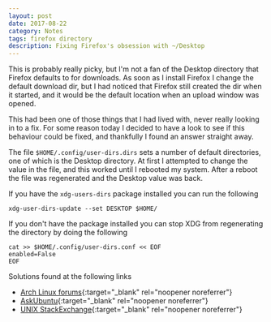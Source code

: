```yaml
---
layout: post
date: 2017-08-22
category: Notes
tags: firefox directory
description: Fixing Firefox's obsession with ~/Desktop
---
```


This is probably really picky, but I'm not a fan of the Desktop directory that Firefox defaults to for downloads. As soon as I install Firefox I change the default download dir, but I had noticed that Firefox still created the dir when it started, and it would be the default location when an upload window was opened.

This had been one of those things that I had lived with, never really looking in to a fix. For some reason today I decided to have a look to see if this behaviour could be fixed, and thankfully I found an answer straight away.

The file `$HOME/.config/user-dirs.dirs` sets a number of default directories, one of which is the Desktop directory. At first I attempted to change the value in the file, and this worked until I rebooted my system. After a reboot the file was regenerated and the Desktop value was back.

If you have the `xdg-users-dirs` package installed you can run the following
```
xdg-user-dirs-update --set DESKTOP $HOME/
```

If you don't have the package installed you can stop XDG from regenerating the directory by doing the following
```
cat >> $HOME/.config/user-dirs.conf << EOF
enabled=False
EOF
```

Solutions found at the following links
- [Arch Linux forums](https://bbs.archlinux.org/viewtopic.php?pid=996905#p996905){:target="_blank" rel="noopener noreferrer"} 
- [AskUbuntu](https://askubuntu.com/questions/48446/how-to-make-permanent-change-to-config-user-dirs-dirs){:target="_blank" rel="noopener noreferrer"}
- [UNIX StackExchange](https://unix.stackexchange.com/questions/207216/user-dirs-dirs-reset-at-start-up){:target="_blank" rel="noopener noreferrer"}

